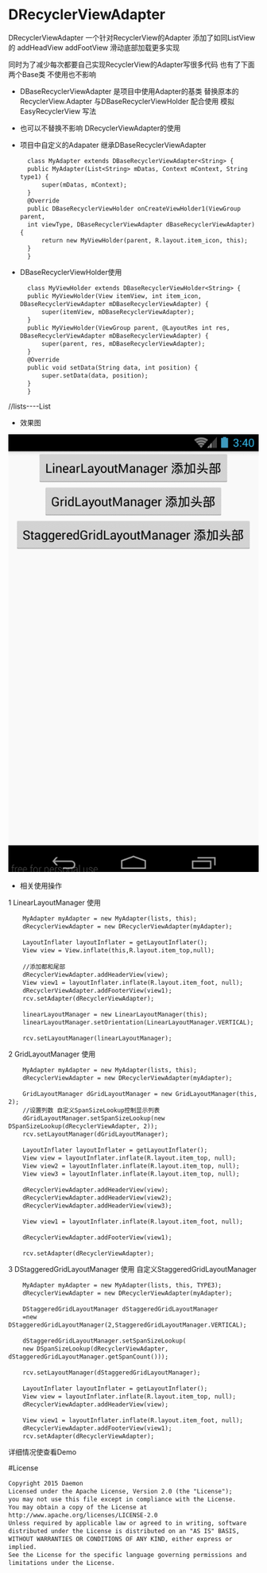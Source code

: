 # DRecyclerViewAdapter

DRecyclerViewAdapter  一个针对RecyclerView的Adapter 
添加了如同ListView的 addHeadView  addFootView  滑动底部加载更多实现


同时为了减少每次都要自己实现RecyclerView的Adapter写很多代码  也有了下面两个Base类 不使用也不影响


- DBaseRecyclerViewAdapter   是项目中使用Adapter的基类  替换原本的RecyclerView.Adapter 与DBaseRecyclerViewHolder 配合使用      模拟EasyRecyclerView 写法

- 也可以不替换不影响 DRecyclerViewAdapter的使用

- 项目中自定义的Adapater 继承DBaseRecyclerViewAdapter

        class MyAdapter extends DBaseRecyclerViewAdapter<String> {
        public MyAdapter(List<String> mDatas, Context mContext, String type1) {
            super(mDatas, mContext);
        }
        @Override
        public DBaseRecyclerViewHolder onCreateViewHolder1(ViewGroup parent, 
        int viewType, DBaseRecyclerViewAdapter dBaseRecyclerViewAdapter) {
            return new MyViewHolder(parent, R.layout.item_icon, this);
        }
        }


- DBaseRecyclerViewHolder使用

        class MyViewHolder extends DBaseRecyclerViewHolder<String> {
        public MyViewHolder(View itemView, int item_icon, DBaseRecyclerViewAdapter mDBaseRecyclerViewAdapter) {
            super(itemView, mDBaseRecyclerViewAdapter);
        }
        public MyViewHolder(ViewGroup parent, @LayoutRes int res, DBaseRecyclerViewAdapter mDBaseRecyclerViewAdapter) {
            super(parent, res, mDBaseRecyclerViewAdapter);
        }
        @Override
        public void setData(String data, int position) {
            super.setData(data, position);
        }
        }

//lists----List<String> 


- 效果图

![GIF.gif](https://github.com/Daemon1993/DRecyclerViewAdapter/blob/master/GIF.gif)


- 相关使用操作

1  LinearLayoutManager 使用  

        MyAdapter myAdapter = new MyAdapter(lists, this);
        dRecyclerViewAdapter = new DRecyclerViewAdapter(myAdapter);

        LayoutInflater layoutInflater = getLayoutInflater();
        View view = View.inflate(this,R.layout.item_top,null);

        //添加都和尾部
        dRecyclerViewAdapter.addHeaderView(view);
        View view1 = layoutInflater.inflate(R.layout.item_foot, null);
        dRecyclerViewAdapter.addFooterView(view1);
        rcv.setAdapter(dRecyclerViewAdapter);

        linearLayoutManager = new LinearLayoutManager(this);
        linearLayoutManager.setOrientation(LinearLayoutManager.VERTICAL);

        rcv.setLayoutManager(linearLayoutManager);


 2 GridLayoutManager 使用
  
        MyAdapter myAdapter = new MyAdapter(lists, this);
        dRecyclerViewAdapter = new DRecyclerViewAdapter(myAdapter);

        GridLayoutManager dGridLayoutManager = new GridLayoutManager(this, 2);
        //设置列数 自定义SpanSizeLookup控制显示列表
        dGridLayoutManager.setSpanSizeLookup(new DSpanSizeLookup(dRecyclerViewAdapter, 2));
        rcv.setLayoutManager(dGridLayoutManager);

        LayoutInflater layoutInflater = getLayoutInflater();
        View view = layoutInflater.inflate(R.layout.item_top, null);
        View view2 = layoutInflater.inflate(R.layout.item_top, null);
        View view3 = layoutInflater.inflate(R.layout.item_top, null);

        dRecyclerViewAdapter.addHeaderView(view);
        dRecyclerViewAdapter.addHeaderView(view2);
        dRecyclerViewAdapter.addHeaderView(view3);

        View view1 = layoutInflater.inflate(R.layout.item_foot, null);

        dRecyclerViewAdapter.addFooterView(view1);

        rcv.setAdapter(dRecyclerViewAdapter);

3 DStaggeredGridLayoutManager 使用 自定义StaggeredGridLayoutManager

        MyAdapter myAdapter = new MyAdapter(lists, this, TYPE3);
        dRecyclerViewAdapter = new DRecyclerViewAdapter(myAdapter);

        DStaggeredGridLayoutManager dStaggeredGridLayoutManager 
        =new DStaggeredGridLayoutManager(2,StaggeredGridLayoutManager.VERTICAL);

        dStaggeredGridLayoutManager.setSpanSizeLookup(
        new DSpanSizeLookup(dRecyclerViewAdapter, dStaggeredGridLayoutManager.getSpanCount()));

        rcv.setLayoutManager(dStaggeredGridLayoutManager);

        LayoutInflater layoutInflater = getLayoutInflater();
        View view = layoutInflater.inflate(R.layout.item_top, null);
        dRecyclerViewAdapter.addHeaderView(view);

        View view1 = layoutInflater.inflate(R.layout.item_foot, null);
        dRecyclerViewAdapter.addFooterView(view1);
        rcv.setAdapter(dRecyclerViewAdapter);


详细情况使查看Demo

#License

    Copyright 2015 Daemon
    Licensed under the Apache License, Version 2.0 (the "License");
    you may not use this file except in compliance with the License.
    You may obtain a copy of the License at
    http://www.apache.org/licenses/LICENSE-2.0
    Unless required by applicable law or agreed to in writing, software
    distributed under the License is distributed on an "AS IS" BASIS,
    WITHOUT WARRANTIES OR CONDITIONS OF ANY KIND, either express or implied.
    See the License for the specific language governing permissions and
    limitations under the License.
